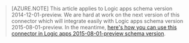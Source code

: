 > [AZURE.NOTE] This article applies to Logic apps schema version 2014-12-01-preview. We are hard at work on the next version of this connector which will integrate easily with Logic apps schema version 2015-08-01-preview. In the meantime, [here's how you can use this connector in Logic apps 2015-08-01-preview schema version](https://blogs.msdn.microsoft.com/logicapps/2016/02/25/accessing-v1-apis-and-biztalk-apis-from-logic-apps/). 